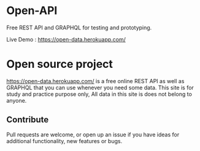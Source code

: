 # Open-API

Free REST API and GRAPHQL for testing and prototyping. 

Live Demo : https://open-data.herokuapp.com/


# Open source project

https://open-data.herokuapp.com/ is a free online REST API as well as GRAPHQL that you can use whenever you need some data. This site is for study and practice purpose only, All data in this site is does not belong to anyone.

## Contribute
Pull requests are welcome, or open up an issue if you have ideas for additional functionality, new features or bugs.
